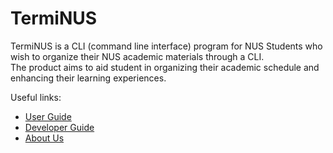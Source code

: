 # TermiNUS

TermiNUS is a CLI (command line interface) program for NUS Students who wish to organize their NUS academic materials through a CLI.  
The product aims to aid student in organizing their academic schedule and enhancing their learning experiences.

Useful links:
* [User Guide](UserGuide.md)
* [Developer Guide](DeveloperGuide.md)
* [About Us](AboutUs.md)
